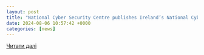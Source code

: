 ```yaml
---
layout: post
title: "National Cyber Security Centre publishes Ireland’s National Cyber Emergency Plan"
date: 2024-08-06 10:57:42 +0000
categories: [news]
---
```


[Читати далі](https://www.gov.ie/en/press-release/e2a83-national-cyber-security-centre-publishes-irelands-national-cyber-emergency-plan/)
